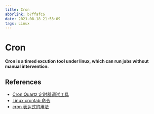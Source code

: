 ```yaml
---
title: Cron
abbrlink: b7ffafc6
date: 2021-08-18 21:53:09
tags: Linux
---
```


# Cron

**Cron is a timed excution tool under linux, which can run jobs without manual intervention.**

## References

- [Cron Quartz 定时器调试工具](https://tool.ityuan.com/cron)
- [Linux crontab 命令](https://www.runoob.com/linux/linux-comm-crontab.html)
- [cron 表达式的用法](https://www.cnblogs.com/dubhlinn/p/10740838.html)
